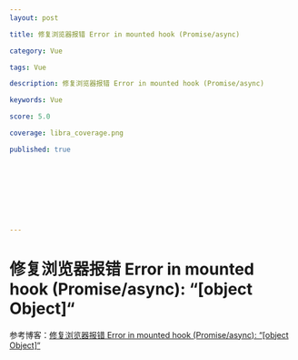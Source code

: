 ```yaml
---
layout: post

title: 修复浏览器报错 Error in mounted hook (Promise/async)

category: Vue

tags: Vue

description: 修复浏览器报错 Error in mounted hook (Promise/async) 

keywords: Vue

score: 5.0

coverage: libra_coverage.png

published: true









---
```


# 修复浏览器报错 Error in mounted hook (Promise/async): “[object Object]“

 参考博客：[修复浏览器报错 Error in mounted hook (Promise/async): “[object Object]“](https://www.codeleading.com/article/20415544325/)

